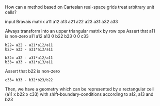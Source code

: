 How can a method based on Cartesian real-space grids treat arbitrary unit cells?

input Bravais matrix
    a11 a12 a13
    a21 a22 a23
    a31 a32 a33

Always transform into an upper triangular matrix by row ops
Assert that a11 is non-zero
    a11 a12 a13
     0  b22 b23
     0   0  c33

    b22= a22 - a21*a12/a11
    b23= a23 - a21*a13/a11

    b32= a32 - a31*a12/a11
    b33= a33 - a31*a13/a11

Assert that b22 is non-zero

    c33= b33 - b32*b23/b22

Then, we have a geometry which can be represented by a rectangular cell (a11 x b22 x c33)
with shift-boundary-conditions according to a12, a13 and b23
